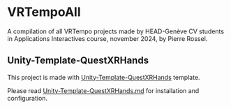 # VRTempoAll

A compilation of all VRTempo projects made by HEAD-Genève CV students in Applications Interactives course, november 2024, by Pierre Rossel.

## Unity-Template-QuestXRHands

This project is made with [Unity-Template-QuestXRHands](https://github.com/prossel/Unity-Template-QuestXRHands) template.

Please read [Unity-Template-QuestXRHands.md](Unity-Template-QuestXRHands.md) for installation and configuration.
